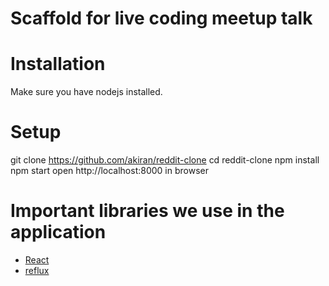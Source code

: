 # Scaffold for live coding meetup talk

# Installation
Make sure you have nodejs installed.

# Setup
git clone https://github.com/akiran/reddit-clone
cd reddit-clone
npm install
npm start
open http://localhost:8000 in browser

# Important libraries we use in the application
* [React](http://facebook.github.io/react/)
* [reflux](https://github.com/spoike/refluxjs)